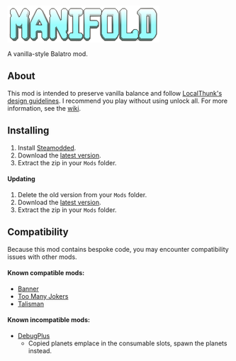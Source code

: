 ![Manifold](manifold.png "Manifold")

A vanilla-style Balatro mod.

## About
This mod is intended to preserve vanilla balance and follow [LocalThunk's design guidelines](https://www.reddit.com/r/balatro/comments/1czo9g0/guidelines_for_joker_design/). I recommend you play without using unlock all. For more information, see the [wiki](https://balatromods.miraheze.org/wiki/Manifold).

## Installing
1. Install [Steamodded](https://github.com/Steamodded/smods/wiki).
2. Download the [latest version](https://github.com/ouiiskey/Manifold/releases).
3. Extract the zip in your `Mods` folder.

#### Updating
1. Delete the old version from your `Mods` folder.
2. Download the [latest version](https://github.com/ouiiskey/Manifold/releases).
3. Extract the zip in your `Mods` folder.

## Compatibility
Because this mod contains bespoke code, you may encounter compatibility issues with other mods.
#### Known compatible mods:
* [Banner](https://github.com/SylviBlossom/Banner)
* [Too Many Jokers](https://github.com/cg-223/toomanyjokers)
* [Talisman](https://github.com/SpectralPack/Talisman)
#### Known incompatible mods:
* [DebugPlus](https://github.com/WilsontheWolf/DebugPlus)
  * Copied planets emplace in the consumable slots, spawn the planets instead. 